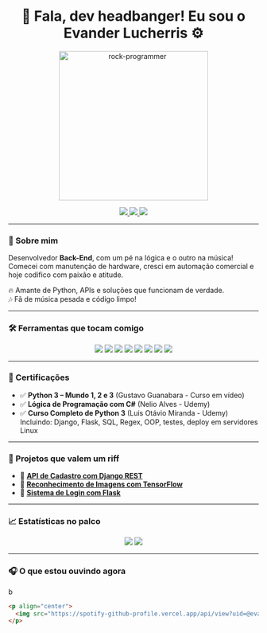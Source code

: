 <h1 align="center">🤘 Fala, dev headbanger! Eu sou o Evander Lucherris ⚙️</h1>

<p align="center">
  <img src="https://media.giphy.com/media/qgQUggAC3Pfv687qPC/giphy.gif" width="300" alt="rock-programmer">
</p>


<p align="center">
  <a href="https://github.com/evanderlucherris">
    <img src="https://komarev.com/ghpvc/?username=evanderlucherris&style=for-the-badge&color=blue" />
  </a>
  <a href="https://www.linkedin.com/in/evanderlucherris">
    <img src="https://img.shields.io/badge/LinkedIn-0e76a8?style=for-the-badge&logo=linkedin&logoColor=white" />
  </a>
  <a href="mailto:evanderlucherris@gmail.com">
    <img src="https://img.shields.io/badge/E--mail-D14836?style=for-the-badge&logo=gmail&logoColor=white" />
  </a>
</p>

---

### 🎸 Sobre mim

Desenvolvedor **Back-End**, com um pé na lógica e o outro na música!  
Comecei com manutenção de hardware, cresci em automação comercial e hoje codifico com paixão e atitude.

🔥 Amante de Python, APIs e soluções que funcionam de verdade.  
🎶 Fã de música pesada e código limpo!

---

### 🛠️ Ferramentas que tocam comigo

<p align="center">
  <img src="https://img.shields.io/badge/Python-3776AB?style=for-the-badge&logo=python&logoColor=white" />
  <img src="https://img.shields.io/badge/Django-092E20?style=for-the-badge&logo=django&logoColor=white" />
  <img src="https://img.shields.io/badge/Flask-000000?style=for-the-badge&logo=flask&logoColor=white" />
  <img src="https://img.shields.io/badge/SQLite-07405E?style=for-the-badge&logo=sqlite&logoColor=white" />
  <img src="https://img.shields.io/badge/Pandas-150458?style=for-the-badge&logo=pandas&logoColor=white" />
  <img src="https://img.shields.io/badge/TensorFlow-FF6F00?style=for-the-badge&logo=tensorflow&logoColor=white" />
  <img src="https://img.shields.io/badge/Keras-D00000?style=for-the-badge&logo=keras&logoColor=white" />
  <img src="https://img.shields.io/badge/PyTest-0A9EDC?style=for-the-badge&logo=pytest&logoColor=white" />
</p>

---

### 📜 Certificações

- ✅ **Python 3 – Mundo 1, 2 e 3** (Gustavo Guanabara - Curso em vídeo) 
- ✅ **Lógica de Programação com C#** (Nelio Alves - Udemy)  
- ✅ **Curso Completo de Python 3** (Luis Otávio Miranda - Udemy)  
  Incluindo: Django, Flask, SQL, Regex, OOP, testes, deploy em servidores Linux

---

### 🚀 Projetos que valem um riff

- 🔗 [**API de Cadastro com Django REST**](https://github.com/evanderlucherris/api-cadastro)  
- 🔗 [**Reconhecimento de Imagens com TensorFlow**](https://github.com/evanderlucherris/classificador-imagens)  
- 🔗 [**Sistema de Login com Flask**](https://github.com/evanderlucherris/flask-login-system)

---

### 📈 Estatísticas no palco

<p align="center">
  <img src="https://github-readme-stats.vercel.app/api?username=evanderlucherris&show_icons=true&theme=metal&hide_border=true" />
  <img src="https://github-readme-stats.vercel.app/api/top-langs/?username=evanderlucherris&layout=compact&theme=metal&hide_border=true" />
</p>

---

### 🎧 O que estou ouvindo agora
b
```md
<p align="center">
  <img src="https://spotify-github-profile.vercel.app/api/view?uid=@evanderlucherris&cover_image=true&theme=default&show_offline=false&background_color=121212&interchange=true" />
</p>

